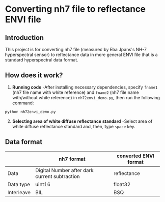 # Converting nh7 file to reflectance ENVI file

## Introduction

This project is for converting nh7 file (measured by Eba Jpans's NH-7 hyperspectral sensor) to reflectance data in more general ENVI file that is a standard hyperspectral data format.

## How does it work?
1. **Running code**
  -After installing necessary dependencies, specify `fname1` (nh7 file name with white reference) and `fname2` (nh7 file name with/without white reference) in `nh72envi_demo.py`, then run the following command:
```bash
python nh72envi_demo.py
```

2. **Selecting area of white diffuse reflectance standard**
   -Select area of white diffuse reflectance standard and, then, type `space` key.

## Data format
| | nh7 format | converted ENVI format|
| ---- | ---- | ---- |
| Data | Digital Number after dark current subtraction | reflectance |
| Data type | uint16 | float32 |
| Interleave | BIL | BSQ |
